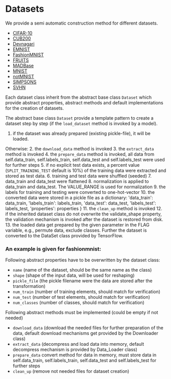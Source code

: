 # Datasets 

We provide a semi automatic construction method for different datasets.

* [CIFAR-10](cifar10.py)
* [CUB200](cub200.py)
* [Devnagari](devnagari.py)
* [EMNIST](emnist.py)
* [FashionMNIST](fashionmnist.py)
* [FRUITS](fruits.py)
* [MADBase](madbase.py)
* [MNIST](mnist.py)
* [notMNIST](notmnist.py)
* [SIMPSONS](simpsons.py)
* [SVHN](svhn.py)

Each dataset class inherit from the abstract base class `Dataset` which provide abstract properties, abstract methods and default implementations for the creation of datasets. 

The abstract base class `Dataset` provide a template pattern to create a dataset step by step (if the `load_dataset` method is invoked by a model).

1. if the dataset was already prepared (existing pickle-file), it will be loaded.
 
Otherwise:
2. the `download_data` method is invoked
3. the `extract_data` method is invoked
4. the `prepare_data` method is invoked, all data from self.data_train, self.labels_train, self.data_test and self.labels_test were used for further steps
5. if no explicit test data exists, a percent value (`SPLIT_TRAINING_TEST` default is 10%) of the training data were extracted and stored as test data.
6. training and test data were shuffled (seeded)
7. data_train and data_test were flattened
8. normalization is applied to data_train and data_test. The VALUE_RANGE is used for normalization
9. the labels for training and testing were converted to one-hot-vector
10. the converted data were stored in a pickle file as a dictionary: 
        'data_train':   data_train,
        'labels_train': labels_train,
        'data_test':    data_test,
        'labels_test':  labels_test,
        'properties':   properties
    }
11. the `clean_up` method is invoked
12. if the inherited dataset class do not overwrite the validate_shape property, the validation mechanism is invoked after the dataset is restored from disk. 
13. the loaded data get prepared by the given parameter in the FLAG variable, e.g., permute data, exclude classes. 
Further the dataset is converted to the DataSet class provided by TensorFlow.

### An example is given for fashionmnist:

Following abstract properties have to be overwritten by the dataset class: 
 * `name` (name of the dataset, should be the same name as the class)
 * `shape` (shape of the input data, will be used for reshaping)
 * `pickle_file` (the pickle filename were the data are stored after the transformation)
 * `num_train` (number of training elements, should match for verification)
 * `num_test` (number of test elements, should match for verification)
 * `num_classes` (number of classes, should match for verification)
   
Following abstract methods must be implemented (could be empty if not needed)
 * `download_data` (download the needed files for further preparation of the data, default download mechanisms get provided by the Downloader class)
 * `extract_data` (decompress and load data into memory, default decompress mechanism is provided by Data_Loader class)
 * `prepare_data` convert method for data in memory, must store data in self.data_train, self.labels_train, self.data_test and self.labels_test for further steps
 * `clean_up` (remove not needed files for dataset creation)
 
